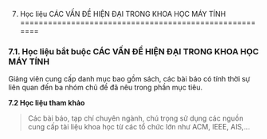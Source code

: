 7. Học liệu CÁC VẤN ĐỀ HIỆN ĐẠI TRONG KHOA HỌC MÁY TÍNH
=======================================================

### 7.1. Học liệu bắt buộc CÁC VẤN ĐỀ HIỆN ĐẠI TRONG KHOA HỌC MÁY TÍNH

Giảng viên cung cấp danh mục bao gồm sách, các bài báo có tính thời sự
liên quan đến ba nhóm chủ đề đã nêu trong phần mục tiêu.

**7.2 Học liệu tham khảo**

> Các bài báo, tạp chí chuyên ngành, chú trọng sử dụng các nguồn cung
> cấp tài liệu khoa học từ các tổ chức lớn như ACM, IEEE, AIS,...

